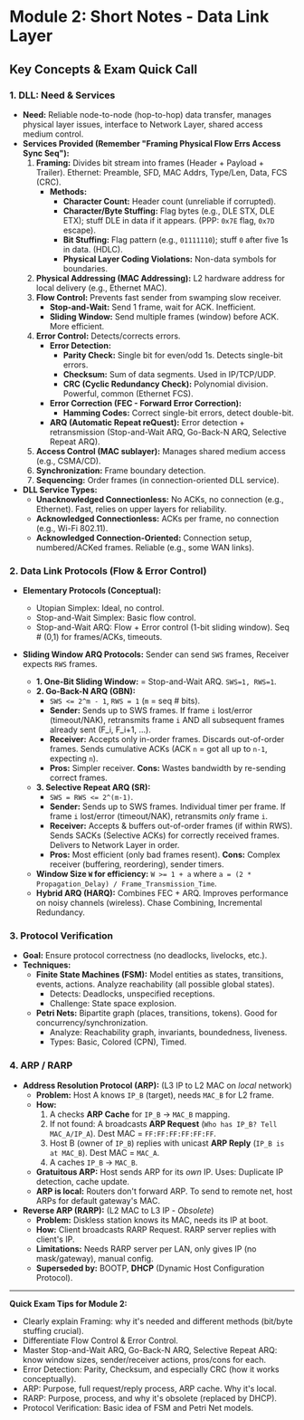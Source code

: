 # Module 2: Short Notes - Data Link Layer

## Key Concepts & Exam Quick Call

### 1. DLL: Need & Services
*   **Need:** Reliable node-to-node (hop-to-hop) data transfer, manages physical layer issues, interface to Network Layer, shared access medium control.
*   **Services Provided (Remember "Framing Physical Flow Errs Access Sync Seq"):**
    1.  **Framing:** Divides bit stream into frames (Header + Payload + Trailer). Ethernet: Preamble, SFD, MAC Addrs, Type/Len, Data, FCS (CRC).
        *   **Methods:**
            *   **Character Count:** Header count (unreliable if corrupted).
            *   **Character/Byte Stuffing:** Flag bytes (e.g., DLE STX, DLE ETX); stuff DLE in data if it appears. (PPP: `0x7E` flag, `0x7D` escape).
            *   **Bit Stuffing:** Flag pattern (e.g., `01111110`); stuff `0` after five 1s in data. (HDLC).
            *   **Physical Layer Coding Violations:** Non-data symbols for boundaries.
    2.  **Physical Addressing (MAC Addressing):** L2 hardware address for local delivery (e.g., Ethernet MAC).
    3.  **Flow Control:** Prevents fast sender from swamping slow receiver.
        *   **Stop-and-Wait:** Send 1 frame, wait for ACK. Inefficient.
        *   **Sliding Window:** Send multiple frames (window) before ACK. More efficient.
    4.  **Error Control:** Detects/corrects errors.
        *   **Error Detection:**
            *   **Parity Check:** Single bit for even/odd 1s. Detects single-bit errors.
            *   **Checksum:** Sum of data segments. Used in IP/TCP/UDP.
            *   **CRC (Cyclic Redundancy Check):** Polynomial division. Powerful, common (Ethernet FCS).
        *   **Error Correction (FEC - Forward Error Correction):**
            *   **Hamming Codes:** Correct single-bit errors, detect double-bit.
        *   **ARQ (Automatic Repeat reQuest):** Error detection + retransmission (Stop-and-Wait ARQ, Go-Back-N ARQ, Selective Repeat ARQ).
    5.  **Access Control (MAC sublayer):** Manages shared medium access (e.g., CSMA/CD).
    6.  **Synchronization:** Frame boundary detection.
    7.  **Sequencing:** Order frames (in connection-oriented DLL service).
*   **DLL Service Types:**
    *   **Unacknowledged Connectionless:** No ACKs, no connection (e.g., Ethernet). Fast, relies on upper layers for reliability.
    *   **Acknowledged Connectionless:** ACKs per frame, no connection (e.g., Wi-Fi 802.11).
    *   **Acknowledged Connection-Oriented:** Connection setup, numbered/ACKed frames. Reliable (e.g., some WAN links).

### 2. Data Link Protocols (Flow & Error Control)

*   **Elementary Protocols (Conceptual):**
    *   Utopian Simplex: Ideal, no control.
    *   Stop-and-Wait Simplex: Basic flow control.
    *   Stop-and-Wait ARQ: Flow + Error control (1-bit sliding window). Seq # (0,1) for frames/ACKs, timeouts.

*   **Sliding Window ARQ Protocols:** Sender can send `SWS` frames, Receiver expects `RWS` frames.
    *   **1. One-Bit Sliding Window:** = Stop-and-Wait ARQ. `SWS=1, RWS=1`.
    *   **2. Go-Back-N ARQ (GBN):**
        *   `SWS <= 2^m - 1`, `RWS = 1` (`m` = seq # bits).
        *   **Sender:** Sends up to SWS frames. If frame `i` lost/error (timeout/NAK), retransmits frame `i` AND all subsequent frames already sent (F_i, F_i+1, ...).
        *   **Receiver:** Accepts only in-order frames. Discards out-of-order frames. Sends cumulative ACKs (ACK `n` = got all up to `n-1`, expecting `n`).
        *   **Pros:** Simpler receiver. **Cons:** Wastes bandwidth by re-sending correct frames.
    *   **3. Selective Repeat ARQ (SR):**
        *   `SWS = RWS <= 2^(m-1)`.
        *   **Sender:** Sends up to SWS frames. Individual timer per frame. If frame `i` lost/error (timeout/NAK), retransmits *only* frame `i`.
        *   **Receiver:** Accepts & buffers out-of-order frames (if within RWS). Sends SACKs (Selective ACKs) for correctly received frames. Delivers to Network Layer in order.
        *   **Pros:** Most efficient (only bad frames resent). **Cons:** Complex receiver (buffering, reordering), sender timers.
    *   **Window Size `W` for efficiency:** `W >= 1 + a` where `a = (2 * Propagation_Delay) / Frame_Transmission_Time`.
    *   **Hybrid ARQ (HARQ):** Combines FEC + ARQ. Improves performance on noisy channels (wireless). Chase Combining, Incremental Redundancy.

### 3. Protocol Verification
*   **Goal:** Ensure protocol correctness (no deadlocks, livelocks, etc.).
*   **Techniques:**
    *   **Finite State Machines (FSM):** Model entities as states, transitions, events, actions. Analyze reachability (all possible global states).
        *   Detects: Deadlocks, unspecified receptions.
        *   Challenge: State space explosion.
    *   **Petri Nets:** Bipartite graph (places, transitions, tokens). Good for concurrency/synchronization.
        *   Analyze: Reachability graph, invariants, boundedness, liveness.
        *   Types: Basic, Colored (CPN), Timed.

### 4. ARP / RARP
*   **Address Resolution Protocol (ARP):** (L3 IP to L2 MAC on *local* network)
    *   **Problem:** Host A knows `IP_B` (target), needs `MAC_B` for L2 frame.
    *   **How:**
        1.  A checks **ARP Cache** for `IP_B` -> `MAC_B` mapping.
        2.  If not found: A broadcasts **ARP Request** (`Who has IP_B? Tell MAC_A/IP_A`). Dest MAC = `FF:FF:FF:FF:FF:FF`.
        3.  Host B (owner of `IP_B`) replies with unicast **ARP Reply** (`IP_B is at MAC_B`). Dest MAC = `MAC_A`.
        4.  A caches `IP_B` -> `MAC_B`.
    *   **Gratuitous ARP:** Host sends ARP for its *own* IP. Uses: Duplicate IP detection, cache update.
    *   **ARP is local:** Routers don't forward ARP. To send to remote net, host ARPs for default gateway's MAC.
*   **Reverse ARP (RARP):** (L2 MAC to L3 IP - *Obsolete*)
    *   **Problem:** Diskless station knows its MAC, needs its IP at boot.
    *   **How:** Client broadcasts RARP Request. RARP server replies with client's IP.
    *   **Limitations:** Needs RARP server per LAN, only gives IP (no mask/gateway), manual config.
    *   **Superseded by:** BOOTP, **DHCP** (Dynamic Host Configuration Protocol).

--- 
**Quick Exam Tips for Module 2:**
*   Clearly explain Framing: why it's needed and different methods (bit/byte stuffing crucial).
*   Differentiate Flow Control & Error Control.
*   Master Stop-and-Wait ARQ, Go-Back-N ARQ, Selective Repeat ARQ: know window sizes, sender/receiver actions, pros/cons for each.
*   Error Detection: Parity, Checksum, and especially CRC (how it works conceptually).
*   ARP: Purpose, full request/reply process, ARP cache. Why it's local.
*   RARP: Purpose, process, and why it's obsolete (replaced by DHCP).
*   Protocol Verification: Basic idea of FSM and Petri Net models. 